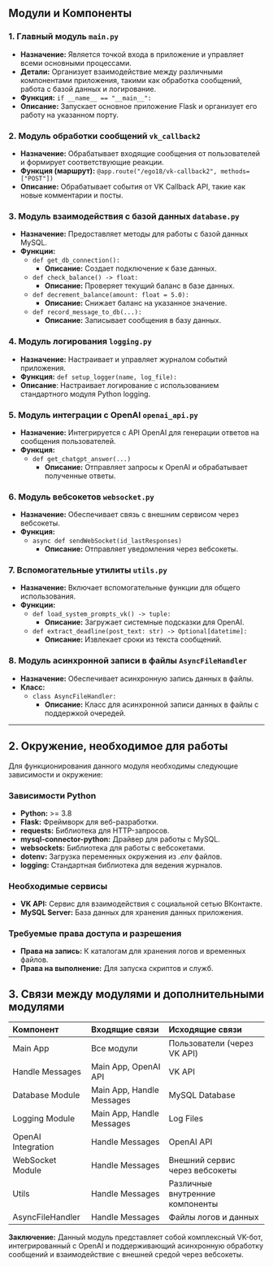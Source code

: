 ## Модули и Компоненты

### 1. Главный модуль `main.py`

* **Назначение:** Является точкой входа в приложение и управляет всеми основными процессами.
* **Детали:** Организует взаимодействие между различными компонентами приложения, такими как обработка сообщений, работа
  с базой данных и логирование.
* **Функция:**
  `if __name__ == "__main__":`
* **Описание:** Запускает основное приложение Flask и организует его работу на указанном порту.

### 2. Модуль обработки сообщений `vk_callback2`

* **Назначение:** Обрабатывает входящие сообщения от пользователей и формирует соответствующие реакции.
* **Функция (маршрут):**
  `@app.route("/ego18/vk-callback2", methods=["POST"])`
* **Описание:** Обрабатывает события от VK Callback API, такие как новые комментарии и посты.

### 3. Модуль взаимодействия с базой данных `database.py`

* **Назначение:** Предоставляет методы для работы с базой данных MySQL.
* **Функции:**
    * `def get_db_connection():`
        * **Описание:** Создает подключение к базе данных.
    * `def check_balance() -> float:`
        * **Описание:** Проверяет текущий баланс в базе данных.
    * `def decrement_balance(amount: float = 5.0):`
        * **Описание:** Снижает баланс на указанное значение.
    * `def record_message_to_db(...):`
        * **Описание:** Записывает сообщения в базу данных.

### 4. Модуль логирования `logging.py`

* **Назначение:** Настраивает и управляет журналом событий приложения.
* **Функция:**
  `def setup_logger(name, log_file):`
* **Описание**: Настраивает логирование с использованием стандартного модуля Python logging.

### 5. Модуль интеграции с OpenAI `openai_api.py`

* **Назначение:** Интегрируется с API OpenAI для генерации ответов на сообщения пользователей.
* **Функция:**
    * `def get_chatgpt_answer(...)`
        * **Описание:** Отправляет запросы к OpenAI и обрабатывает полученные ответы.

### 6. Модуль вебсокетов `websocket.py`

* **Назначение:** Обеспечивает связь с внешним сервисом через вебсокеты.
* **Функция:**
    * `async def sendWebSocket(id_lastResponses)`
        * **Описание:** Отправляет уведомления через вебсокеты.

### 7. Вспомогательные утилиты `utils.py`

* **Назначение:** Включает вспомогательные функции для общего использования.
* **Функции:**
    * `def load_system_prompts_vk() -> tuple:`
        * **Описание:** Загружает системные подсказки для OpenAI.
    * `def extract_deadline(post_text: str) -> Optional[datetime]:`
        * **Описание:** Извлекает сроки из текста сообщений.

### 8. Модуль асинхронной записи в файлы `AsyncFileHandler`

* **Назначение:** Обеспечивает асинхронную запись данных в файлы.
* **Класс:**
    * `class AsyncFileHandler:`
        * **Описание:** Класс для асинхронной записи данных в файлы с поддержкой очередей.

---

## 2. Окружение, необходимое для работы

Для функционирования данного модуля необходимы следующие зависимости и окружение:

### Зависимости Python

* **Python:** >= 3.8
* **Flask:** Фреймворк для веб-разработки.
* **requests:** Библиотека для HTTP-запросов.
* **mysql-connector-python:** Драйвер для работы с MySQL.
* **websockets:** Библиотека для работы с вебсокетами.
* **dotenv:** Загрузка переменных окружения из *.env* файлов.
* **logging:** Стандартная библиотека для ведения журналов.

### Необходимые сервисы

* **VK API:** Сервис для взаимодействия с социальной сетью ВКонтакте.
* **MySQL Server:** База данных для хранения данных приложения.

### Требуемые права доступа и разрешения

* **Права на запись:** К каталогам для хранения логов и временных файлов.
* **Права на выполнение:** Для запуска скриптов и служб.

## 3. Связи между модулями и дополнительными модулями

| Компонент          | Входящие связи            | Исходящие связи                 |
|:-------------------|:--------------------------|:--------------------------------|
| Main App           | Все модули                | Пользователи (через VK API)     |
| Handle Messages    | Main App, OpenAI API      | VK API                          |
| Database Module    | Main App, Handle Messages | MySQL Database                  |
| Logging Module     | Main App, Handle Messages | Log Files                       |
| OpenAI Integration | Handle Messages           | OpenAI API                      |
| WebSocket Module   | Handle Messages           | Внешний сервис через вебсокеты  |
| Utils              | Handle Messages           | Различные внутренние компоненты |
| AsyncFileHandler   | Handle Messages           | Файлы логов и данных            |

**Заключение:**
Данный модуль представляет собой комплексный VK-бот, интегрированный с OpenAI и поддерживающий асинхронную обработку
сообщений и взаимодействие с внешней средой через вебсокеты.
